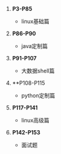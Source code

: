 1. **P3-P85** 
	- linux基础篇

2. **P86-P90**
	- java定制篇
	
3. **P91-P107** 
	- 大数据shell篇
	
4. **P108-P115
	- python定制篇 
	
5. **P117-P141**
	- linux高级篇
	
6.  **P142-P153**
	- 面试题